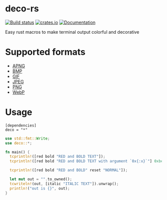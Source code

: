 
# deco-rs

[![Build status](https://travis-ci.org/anekos/deco-rs.svg?branch=master)](https://travis-ci.org/anekos/deco-rs)
[![crates.io](https://img.shields.io/crates/v/deco.svg)](https://crates.io/crates/deco)
[![Documentation](https://docs.rs/deco/badge.svg)](https://docs.rs/deco)

Easy rust macros to make terminal output colorful and decorative


# Supported formats

- [APNG](https://en.wikipedia.org/wiki/APNG)
- [BMP](https://en.wikipedia.org/wiki/BMP_file_format)
- [GIF](https://en.wikipedia.org/wiki/GIF)
- [JPEG](https://en.wikipedia.org/wiki/JPEG)
- [PNG](https://en.wikipedia.org/wiki/Portable_Network_Graphics)
- [WebP](https://en.wikipedia.org/wiki/WebP)


# Usage

```
[dependencies]
deco = "*"
```

```rust
use std::fmt::Write;
use deco::*;

fn main() {
  tcprintln!([red bold "RED and BOLD TEXT"]);
  tcprintln!([red bold "RED and BOLD TEXT with argument `0x{:x}`"] 0xbeef);

  tcprintln!([red bold "RED and BOLD" reset "NORMAL"]);

  let mut out = "".to_owned();
  tcwriteln!(out, [italic "ITALIC TEXT"]).unwrap();
  println!("out is {}", out);
}
```
